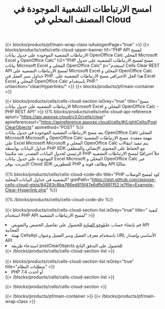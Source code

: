 ﻿---
title:  امسح الارتباطات التشعبية الموجودة في المصنف المحلي في Cloud
description:  Cloud APIs & SDKs لمسح الارتباطات التشعبية على Microsoft Excel & OpenOffice Calc. امسح الارتباطات التشعبية في جداول البيانات المحلية بواسطة Cells Cloud API. تدعم SDK أنواع لغات التطوير. وهي تشمل Android و C# و Go و Java و NodeJS و Perl و PHP و Python و Ruby و swift.
url: /ar/php/clear/hyperlinks/
---
{{< blocks/products/pf/main-wrap-class isAutogenPage="true" >}}
{{< blocks/products/cells/cells-cloud-upper-banner h1="PHP API لمسح الارتباطات التشعبية الموجودة على جدول بيانات OpenOffice Calc المحلي Microsoft Excel و OpenOffice Calc" h2="PHP مسح لمسح الارتباطات التشعبية على جدول بيانات Microsoft Excel المحلي و OpenOffice Calc" p="استخدم Cells Clear REST API لمسح الارتباطات التشعبية على Microsoft Excel المحلي و OpenOffice Calc جداول سير العمل في PHP. هذا الحل الاحترافي مسح الارتباطات التشعبية على Excel Excel المحلي و OpenOffice Calc باستخدام PHP." urlsection="clear/Hyperlinks/" >}}
{{< blocks/products/pf/main-container >}}

{{< blocks/products/cells/cells-cloud-section isGrey="true" title="مسح الارتباطات التشعبية على جدول بيانات Microsoft Excel المحلي و OpenOffice Calc - PHP REST API" >}}
{{% blocks/products/cells/cells-cloud-api-reference apiurl="https://api.aspose.cloud/v3.0/cells/clear" apireferenceurl="https://apireference.aspose.cloud/cells/#/LightCells/PostClearObjects" apimethod="POST" %}}
<br/>
يعد مسح الارتباطات التشعبية الموجودة في جدول بيانات OpenOffice Calc المحلي Microsoft Microsoft و OpenOffice Calc مهمة معقدة. مسح الارتباطات التشعبية على Excel Microsoft Microsoft المحلي و OpenOffice Calc يتم تنفيذ انتقالات جداول البيانات بواسطة PHP SDK مع الحفاظ على المحتوى الإنشائي والمنطقي الرئيسي لجدول البيانات المصدر. تعد مكتبتنا PHP حلاً احترافيًا لمسح الارتباطات التشعبية الموجودة على جدول بيانات Excel Microsoft المحلي و OpenOffice Calc عبر الإنترنت. يوفر Cloud SDK للمطورين PHP وظائف قوية و API مثاليًا.
<br/>
<br/>
{{% blocks/products/cells/cells-cloud-code-div title="PHP كود لمسح الوصلات التشعبية في جداول البيانات المحلية" gistPath="https://gist.github.com/aspose-cells-cloud-gists/84283c8ba766ed815f47e6dfb0891152.js?file=Example-Clear-Hyperlink.php" %}}
  
{{% /blocks/products/cells/cells-cloud-code-div %}}
<br/>
<br/>
{{< blocks/products/cells/cells-cloud-section-list isGrey="true" title=" كيفية استخدام PHP API لمسح الارتباطات التشعبية" >}}
<li> قم بإنشاء حساب على<a href="https://dashboard.aspose.cloud/">لوحة القيادة</a> للحصول على تفاصيل الحصص والتفويض API المجانية</li>
<li>تهيئة CellsApi باستخدام معرف العميل وسر العميل وعنوان URL الأساسي وإصدار API</li>
<li>استدعاء طريقة postClearObjects للحصول على التدفق الناتج</li>
{{< /blocks/products/cells/cells-cloud-section-list >}}
<br/>
<br/>
{{< blocks/products/cells/cells-cloud-section-list isGrey="true" title="متطلبات النظام" >}}
<li>PHP 7.4 أو أحدث</li>
{{< /blocks/products/cells/cells-cloud-section-list >}}

{{< /blocks/products/cells/cells-cloud-section >}}

{{< /blocks/products/pf/main-container >}}
{{< /blocks/products/pf/main-wrap-class >}}
